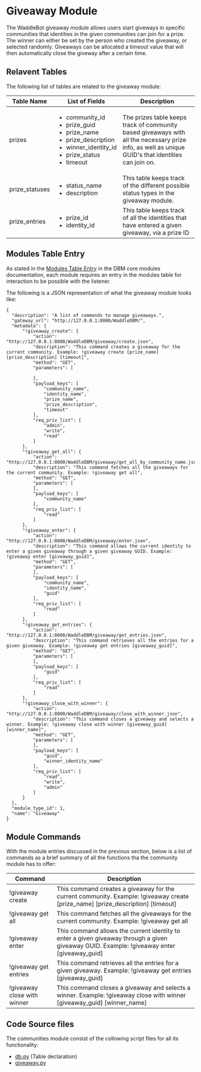 # Giveaway Module

The WaddleBot giveaway module allows users start giveways in specific communities that identities in the given communities can join for a prize. The winner can either be set by the person who created the giveaway, or selected randomly. Giveaways can be allocated a timeout value that will then automatically close the giveway after a certain time. 

## Relavent Tables

The following list of tables are related to the giveaway module:

| Table Name | List of Fields | Description |
| --- | --- | --- |
| prizes | <ul><li>community_id</li><li>prize_guid</li><li>prize_name</li><li>prize_description</li><li>winner_identity_id</li><li>prize_status</li><li>timeout</li></ul> | The prizes table keeps track of community based giveaways with all the necessary prize info, as well as unique GUID's that identities can join on. |
| prize_statuses | <ul><li>status_name</li><li>description</li></ul> | This table keeps track of the different possible status types in the giveaway module. |
| prize_entries | <ul><li>prize_id</li><li>identity_id</li></ul> | This table keeps track of all the identities that have entered a given giveaway, via a prize ID |

## Modules Table Entry

As stated in the [Modules Table Entry](https://github.com/PenguinCloud/WaddleBot-Core/blob/WaddleBot-Documentation/docs/core-modules/dbm_core_modules.md#modules-table-entry) in the DBM core modules documentation, each module requires an entry in the modules table for interaction to be possible with the listener. 

The following is a JSON representation of what the giveaway module looks like:

```
{
  "description": "A list of commands to manage giveaways.",
  "gateway_url": "http://127.0.0.1:8000/WaddleDBM/",
  "metadata": {
      "!giveaway_create": {
          "action": "http://127.0.0.1:8000/WaddleDBM/giveaway/create.json",
          "description": "This command creates a giveaway for the current community. Example: !giveaway create [prize_name] [prize_description] [timeout]",
          "method": "GET",
          "parameters": [
              
          ],
          "payload_keys": [
              "community_name",
              "identity_name",
              "prize_name",
              "prize_description",
              "timeout"
          ],
          "req_priv_list": [
              "admin",
              "write",
              "read"
          ]
      },
      "!giveaway_get_all": {
          "action": "http://127.0.0.1:8000/WaddleDBM/giveaway/get_all_by_community_name.json",
          "description": "This command fetches all the giveaways for the current community. Example: !giveaway get all",
          "method": "GET",
          "parameters": [
          ],
          "payload_keys": [
              "community_name"
          ],
          "req_priv_list": [
              "read"
          ]
      },
      "!giveaway_enter": {
          "action": "http://127.0.0.1:8000/WaddleDBM/giveaway/enter.json",
          "description": "This command allows the current identity to enter a given giveaway through a given giveaway GUID. Example: !giveaway enter [giveaway_guid]",
          "method": "GET",
          "parameters": [
          ],
          "payload_keys": [
              "community_name",
              "identity_name",
              "guid"
          ],
          "req_priv_list": [
              "read"
          ]
      },
      "!giveaway_get_entries": {
          "action": "http://127.0.0.1:8000/WaddleDBM/giveaway/get_entries.json",
          "description": "This command retrieves all the entries for a given giveaway. Example: !giveaway get entries [giveaway_guid]",
          "method": "GET",
          "parameters": [
          ],
          "payload_keys": [
              "guid"
          ],
          "req_priv_list": [
              "read"
          ]
      },
      "!giveaway_close_with_winner": {
          "action": "http://127.0.0.1:8000/WaddleDBM/giveaway/close_with_winner.json",
          "description": "This command closes a giveaway and selects a winner. Example: !giveaway close with winner [giveaway_guid] [winner_name]",
          "method": "GET",
          "parameters": [
          ],
          "payload_keys": [
              "guid",
              "winner_identity_name"
          ],
          "req_priv_list": [
              "read",
              "write",
              "admin"
          ]
      }
  },
  "module_type_id": 1,
  "name": "Giveaway"
}
```

## Module Commands

With the module entries discussed in the previous section, below is a list of commands as a brief summary of all the functions tha the community module has to offer:

| Command | Description |
| --- | --- |
| !giveaway create | This command creates a giveaway for the current community. Example: !giveaway create [prize_name] [prize_description] [timeout] |
| !giveaway get all | This command fetches all the giveaways for the current community. Example: !giveaway get all |
| !giveaway enter | This command allows the current identity to enter a given giveaway through a given giveaway GUID. Example: !giveaway enter [giveaway_guid] |
| !giveaway get entries | This command retrieves all the entries for a given giveaway. Example: !giveaway get entries [giveaway_guid] |
| !giveaway close with winner | This command closes a giveaway and selects a winner. Example: !giveaway close with winner [giveaway_guid] [winner_name] |

## Code Source files

The communities module consist of the collowing script files for all its functionality:

- [db.py](https://github.com/PenguinCloud/WaddleDBM/blob/1.1.0-test/models/db.py) (Table declaration)
- [giveaway.py](https://github.com/PenguinCloud/WaddleDBM/blob/1.1.0-test/controllers/giveaway.py)